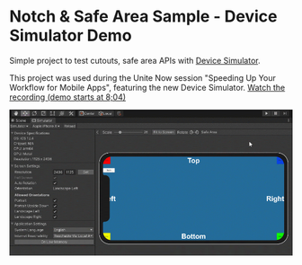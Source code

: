 # Notch & Safe Area Sample - Device Simulator Demo
 Simple project to test cutouts, safe area APIs with [Device Simulator](https://docs.unity3d.com/Packages/com.unity.device-simulator@latest).
 
This project was used during the Unite Now session "Speeding Up Your Workflow for Mobile Apps", featuring  the new Device Simulator.
[Watch the recording (demo starts at 8;04)](https://youtu.be/7wVhQfdO-pc?t=484)


![Device Simulator](./DeviceSimulatorRoadMap2020Q1.gif)
